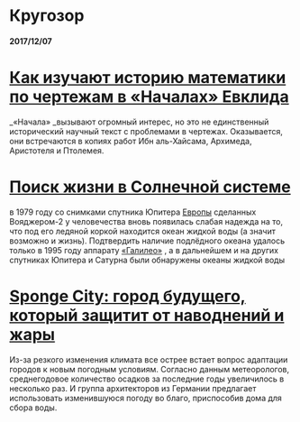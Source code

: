 # Кругозор

#### 2017/12/07

# [Как изучают историю математики по чертежам в «Началах» Евклида](https://geektimes.ru/post/295873/)

_«Начала» _вызывают огромный интерес, но это не единственный исторический научный текст с проблемами в чертежах. Оказывается, они встречаются в копиях работ Ибн аль-Хайсама, Архимеда, Аристотеля и Птолемея.

# [Поиск жизни в Солнечной системе](https://geektimes.ru/post/296071/)

в 1979 году со снимками спутника Юпитера [Европы](https://ru.wikipedia.org/wiki/Европа_%28спутник%29) сделанных Вояджером-2 у человечества вновь появилась слабая надежда на то, что под его ледяной коркой находится океан жидкой воды \(а значит возможно и жизнь\). Подтвердить наличие подлёдного океана удалось только в 1995 году аппарату [«Галилео»](https://ru.wikipedia.org/wiki/Галилео_%28космический_аппарат%29) , а в дальнейшем и на других спутниках Юпитера и Сатурна были обнаружены океаны жидкой воды

# [Sponge City: город будущего, который защитит от наводнений и жары](https://hi-news.ru/technology/sponge-city-gorod-budushhego-kotoryj-zashhitit-ot-navodnenij-i-zhary.html)

Из-за резкого изменения климата все острее встает вопрос адаптации городов к новым погодным условиям. Согласно данным метеорологов, среднегодовое количество осадков за последние годы увеличилось в несколько раз. И группа архитекторов из Германии предлагает использовать изменившуюся погоду во благо, приспособив дома для сбора воды.



